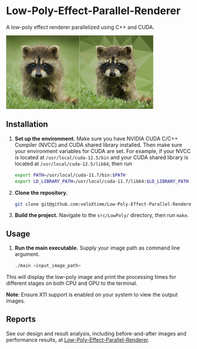 # Low-Poly-Effect-Parallel-Renderer

A low-poly effect renderer parallelized using C++ and CUDA.

<div style="display: flex; justify-content: flex-start;">
    <img src="images/original.png" alt="Original Image" width="200" height="200"/>
    <img src="images/low-poly.png" alt="Low-poly Image" width="200" height="200"/>
</div>

## Installation
1. **Set up the environment.** Make sure you have NVIDIA CUDA C/C++ Compiler (NVCC) and CUDA shared library installed. Then make sure your environment variables for CUDA are set. For example, if your NVCC is located at `/usr/local/cuda-12.5/bin` and your CUDA shared library is located at `/usr/local/cuda-12.5/lib64`, then run
    ```sh
    export PATH=/usr/local/cuda-11.7/bin:$PATH
    export LD_LIBRARY_PATH=/usr/local/cuda-11.7/lib64:$LD_LIBRARY_PATH ```
2. **Clone the repository.**
    ```sh
    git clone git@github.com:veloXtime/Low-Poly-Effect-Parallel-Renderer.git
    ```
3. **Build the project.** Navigate to the `src/LowPoly/` directory, then run `make`.

## Usage
1. **Run the main executable.** Supply your image path as command line argument. 
    ```sh
    ./main <input_image_path> 
    ```
This will display the low-poly image and print the processing times for different stages on both CPU and GPU to the terminal.

**Note**: Ensure X11 support is enabled on your system to view the output images.


## Reports
See our design and result analysis, including before-and-after images and performance results, at [Low-Poly-Effect-Parallel-Renderer](https://veloxtime.github.io/Low-Poly-Effect-Parallel-Renderer/).